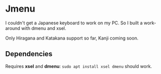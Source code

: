 # Jmenu
I couldn't get a Japanese keyboard to work on my PC. So I built a work-around with dmenu and xsel.

Only Hiragana and Katakana support so far, Kanji coming soon.

## Dependencies
Requires **xsel** and **dmenu**: 
```sudo apt install xsel dmenu``` should work.
